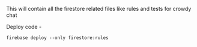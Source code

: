 This will contain all the firestore related files like rules and tests for crowdy chat

Deploy code -

`firebase deploy --only firestore:rules`
